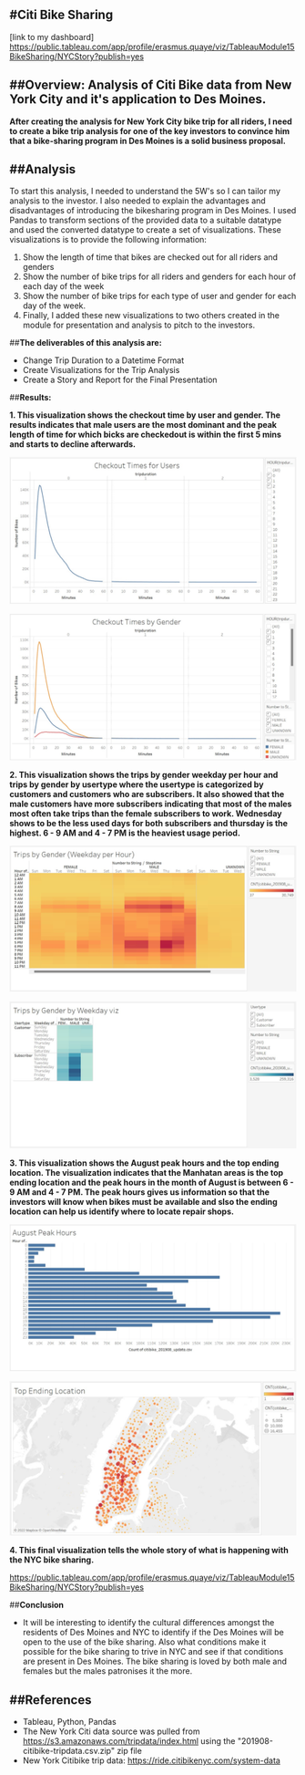 #**Citi Bike Sharing**
----------------------
[link to my dashboard] https://public.tableau.com/app/profile/erasmus.quaye/viz/TableauModule15BikeSharing/NYCStory?publish=yes

##**Overview: Analysis of Citi Bike data from New York City and it's application to Des Moines.**
-----------------------------------------------------------------------------------------------------
**After creating the analysis for New York City bike trip for all riders, I need to create a bike trip analysis for one of the key investors to convince him that a bike-sharing program in Des Moines is a solid business proposal.**

##**Analysis**
--------------

To start this analysis, I needed to understand the 5W's so I can tailor my analysis to the investor. I also needed to explain the advantages and disadvantages of introducing the bikesharing program in Des Moines. I used Pandas to transform sections of the provided data to a suitable datatype and used the converted datatype to create a set of visualizations. These visualizations is to provide the following information:

1. Show the length of time that bikes are checked out for all riders and genders  
1. Show the number of bike trips for all riders and genders for each hour of each day of the week  
1. Show the number of bike trips for each type of user and gender for each day of the week.  
1. Finally, I added these new visualizations to two others created in the module for presentation and analysis to pitch to the investors.  

##**The deliverables of this analysis are:**
- Change Trip Duration to a Datetime Format
- Create Visualizations for the Trip Analysis
- Create a Story and Report for the Final Presentation

##**Results:**

**1. This visualization shows the checkout time by user and gender. The results indicates that male users are the most dominant and the peak length of time for which bicks are checkedout is within the first 5 mins and starts to decline afterwards.**

![image](https://github.com/ras52017/bikesharing/blob/main/images/Checkout%20Times%20for%20Users.jpg)

![image](https://github.com/ras52017/bikesharing/blob/main/images/Checkout%20Times%20by%20Gender.jpg)


**2. This visualization shows the trips by gender weekday per hour and trips by gender by usertype where the usertype is categorized by customers and customers who are subscribers. It also showed that the male customers have more subscribers indicating that most of the males most often take trips than the female subscribers to work. Wednesday shows to be the less used days for both subscribers and thursday is the highest. 6 - 9 AM and 4 - 7 PM is the heaviest usage period.**


![image](https://github.com/ras52017/bikesharing/blob/main/images/Trips%20by%20Gender%20(Weekday%20per%20Hour).jpg)

![image](https://github.com/ras52017/bikesharing/blob/main/images/Trips%20by%20Gender%20by%20Weekday%20viz.jpg)

**3. This visualization shows the August peak hours and the top ending location. The visualization indicates that the Manhatan areas is the top ending location and the peak hours in the month of August is between 6 - 9 AM and 4 - 7 PM. The peak hours gives us information so that the investors will know when bikes must be available and slso the ending location can help us identify where to locate repair shops.**

![image](https://github.com/ras52017/bikesharing/blob/main/images/August%20Peak%20Hours.jpg)

![image](https://github.com/ras52017/bikesharing/blob/main/images/Top%20Ending%20Location.jpg)

**4. This final visualization tells the whole story of what is happening with the NYC bike sharing.**

https://public.tableau.com/app/profile/erasmus.quaye/viz/TableauModule15BikeSharing/NYCStory?publish=yes

##**Conclusion**
- It will be interesting to identify the cultural differences amongst the residents of Des Moines and NYC to identify if the Des Moines will be open to the use of the bike sharing. Also what conditions make it possible for the bike sharing to trive in NYC and see if that conditions are present in Des Moines. The bike sharing is loved by both male and females but the males patronises it the more.

##**References**
----------------
- Tableau, Python, Pandas
- The New York Citi data source was pulled from https://s3.amazonaws.com/tripdata/index.html using the  "201908-citibike-tripdata.csv.zip" zip file
- New York Citibike trip data: https://ride.citibikenyc.com/system-data

